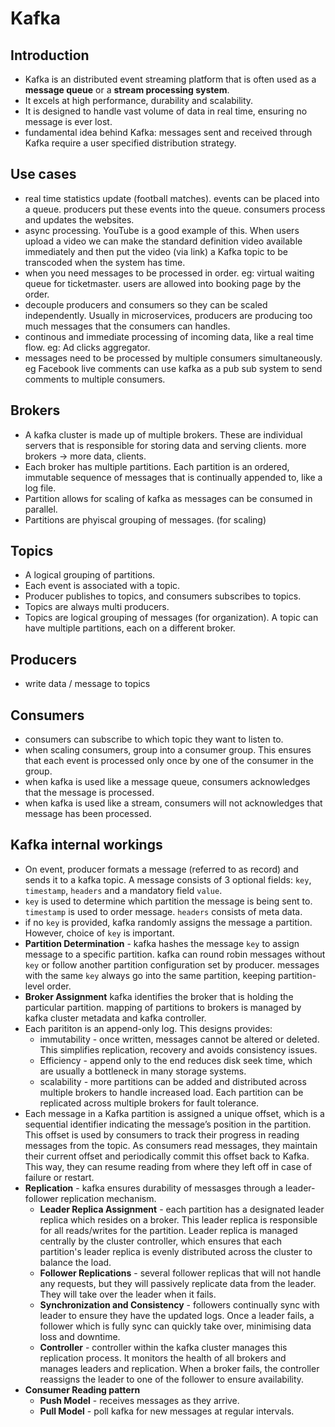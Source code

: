 # Kafka

## Introduction
- Kafka is an distributed event streaming platform that is often used as a **message queue** or a **stream processing system**.
- It excels at high performance, durability and scalability.
- It is designed to handle vast volume of data in real time, ensuring no message is ever lost.
- fundamental idea behind Kafka: messages sent and received through Kafka require a user specified distribution strategy.

## Use cases
- real time statistics update (football matches). events can be placed into a queue. producers put these events into the queue. consumers process and updates the websites.
- async processing. YouTube is a good example of this. When users upload a video we can make the standard definition video available immediately and then put the video (via link) a Kafka topic to be transcoded when the system has time.
- when you need messages to be processed in order. eg: virtual waiting queue for ticketmaster. users are allowed into booking page by the order.
- decouple producers and consumers so they can be scaled independently. Usually in microservices, producers are producing too much messages that the consumers can handles.
- continous and immediate processing of incoming data, like a real time flow. eg: Ad clicks aggregator. 
- messages need to be processed by multiple consumers simultaneously. eg Facebook live comments can use kafka as a pub sub system to send comments to multiple consumers.

## Brokers
- A kafka cluster is made up of multiple brokers. These are individual servers that is responsible for storing data and serving clients. more brokers -> more data, clients.
- Each broker has multiple partitions. Each partition is an ordered, immutable sequence of messages that is continually appended to, like a log file.
- Partition allows for scaling of kafka as messages can be consumed in parallel.
- Partitions are phyiscal grouping of messages. (for scaling)

## Topics
- A logical grouping of partitions.
- Each event is associated with a topic.
- Producer publishes to topics, and consumers subscribes to topics.
- Topics are always multi producers.
- Topics are logical grouping of messages (for organization). A topic can have multiple partitions, each on a different broker.

## Producers
- write data / message to topics

## Consumers
- consumers can subscribe to which topic they want to listen to.
- when scaling consumers, group into a consumer group. This ensures that each event is processed only once by one of the consumer in the group.
- when kafka is used like a message queue, consumers acknowledges that the message is processed.
- when kafka is used like a stream, consumers will not acknowledges that message has been processed.


## Kafka internal workings
- On event, producer formats a message (referred to as record) and sends it to a kafka topic. A message consists of 3 optional fields: `key`, `timestamp`, `headers` and a mandatory field `value`.
- `key` is used to determine which partition the message is being sent to. `timestamp` is used to order message. `headers` consists of meta data.
- if no `key` is provided, kafka randomly assigns the message a partition. However, choice of `key` is important.
- **Partition Determination** - kafka hashes the message `key` to assign message to a specific partition. kafka can round robin messages without `key` or follow another partition configuration set by producer. messages with the same `key` always go into the same partition, keeping partition-level order.
- **Broker Assignment** kafka identifies the broker that is holding the particular partition. mapping of partitions to brokers is managed by kafka cluster metadata and kafka controller.
- Each parititon is an append-only log. This designs provides:
    * immutability - once written, messages cannot be altered or deleted. This simplifies replication, recovery and avoids consistency issues.
    * Efficiency - append only to the end reduces disk seek time, which are usually a bottleneck in many storage systems.
    * scalability - more partitions can be added and distributed across multiple brokers to handle increased load. Each partition can be replicated across multiple brokers for fault tolerance.
- Each message in a Kafka partition is assigned a unique offset, which is a sequential identifier indicating the message’s position in the partition. This offset is used by consumers to track their progress in reading messages from the topic. As consumers read messages, they maintain their current offset and periodically commit this offset back to Kafka. This way, they can resume reading from where they left off in case of failure or restart.
- **Replication** - kafka ensures durability of messasges through a leader-follower replication mechanism.
    * **Leader Replica Assignment** - each partition has a designated leader replica which resides on a broker. This leader replica is responsible for all reads/writes for the partition. Leader replica is managed centrally by the cluster controller, which ensures that each partition's leader replica is evenly distributed across the cluster to balance the load.
    * **Follower Replications** - several follower replicas that will not handle any requests, but they will passively replicate data from the leader. They will take over the leader when it fails.
    * **Synchronization and Consistency** - followers continually sync with leader to ensure they have the updated logs. Once a leader fails, a follower which is fully sync can quickly take over, minimising data loss and downtime.
    * **Controller** - controller within the kafka cluster manages this replication process. It monitors the health of all brokers and manages leaders and replication. When a broker fails, the controller reassigns the leader to one of the follower to ensure availability.
- **Consumer Reading pattern**
    * **Push Model** - receives messages as they arrive.
    * **Pull Model** - poll kafka for new messages at regular intervals.


